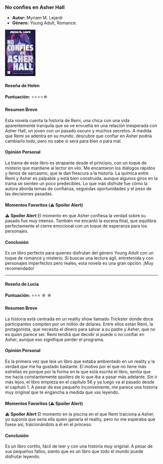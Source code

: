 ### **No confies en Asher Hall**
- **Autor:** Myriam M. Lejardi
- **Género:** Young Adult, Romance.
<img src="../Imagenes/No confies en asher hall.jpg" alt="No confies en Asher Hall" width="100" />

#### Reseña de Helen
**Puntuación:**  ⭐⭐⭐⭐☆

#### Resumen Breve
Esta novela cuenta la historia de Remi, una chica con una vida aparentemente tranquila que se ve envuelta en una relación inesperada con Asher Hall, un joven con un pasado oscuro y muchos secretos. A medida que Remi se adentra en su mundo, descubre que confiar en Asher podría cambiarlo todo, pero no sabe si será para bien o para mal.

#### Opinión Personal
La trama de este libro es atrapante desde el principio, con un toque de misterio que mantiene al lector en vilo. Me encantaron los diálogos rápidos y llenos de sarcasmo, que le dan frescura a la historia. La química entre Remi y Asher es palpable y está bien construida, aunque algunos giros en la trama se sienten un poco predecibles. Lo que más disfruté fue cómo la autora aborda temas de confianza, segundas oportunidades y el peso de las decisiones pasadas.

#### Momentos Favoritos (⚠️ Spoiler Alert)  
⚠️ **Spoiler Alert**
El momento en que Asher confiesa la verdad sobre su pasado fue muy intenso. También me encantó la escena final, que equilibra perfectamente el cierre emocional con un toque de esperanza para los personajes.

#### Conclusión 
Es un libro perfecto para quienes disfrutan del género Young Adult con un toque de romance y misterio. Si buscas una lectura ágil, entretenida y con personajes imperfectos pero reales, esta novela es una gran opción. ¡Muy recomendado!

---
#### Reseña de Lucía
**Puntuación:**  ⭐⭐⭐ ☆ ☆

#### Resumen Breve
La historia está centrada en un reality show llamado *Trickster* donde doce participantes compiten por un millón de dólares. Entre ellos están Remi, la protagonista, que necesita el dinero para salvar a su padre y Asher, que no es quien parece ser. Remi tendrá que decidir si puede o no confiar en Asher, aunque eso signifique perder el programa.

#### Opinión Personal
Es la primera vez que leía un libro que estaba ambientado en un reality y la verdad que me ha gustado bastante. El motivo por el que no tiene más estrellas es porque por la forma en la que está escrita el libro, sentía que me hacía constantemente spoilers de lo que iba a pasar más adelante. Sin ir más lejos, el libro empieza en el capítulo 56 y ya luego va al pasado desde el capítulo 1. A pesar de ese pequeño inconveniente, me parece una historia muy original que te engancha a medida que vas leyendo.

#### Momentos Favoritos (⚠️ Spoiler Alert)  
⚠️ **Spoiler Alert**
El momento en la piscina en el que Remi traiciona a Asher, yo suponía que sería ella quien ganaría el reality, pero no me esperaba que fuese así, traicionándolo a él en el proceso.

#### Conclusión 
Es un libro cortito, fácil de leer y con una historia muy original. A pesar de sus pequeños fallos, siento que es un libro que todo el mundo puede disfrutar leyendo.